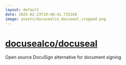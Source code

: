 ```yaml
---
layout: default
date: 2025-02-23T19:40:41.715168
image: assets/docusealco_docuseal_cropped.png
---
```


# [docusealco/docuseal](https://github.com/docusealco/docuseal)

Open source DocuSign alternative for document signing

